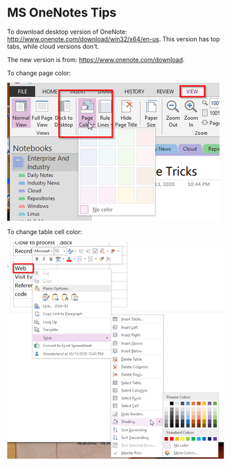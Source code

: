 # MS OneNotes Tips

To download desktop version of OneNote: http://www.onenote.com/download/win32/x64/en-us. This 
version has top tabs, while cloud versions don't.

The new version is from: https://www.onenote.com/download.

To change page color: 

![page color](page_color.png)

To change table cell color:

![table cell color](table_cell_color.png)
